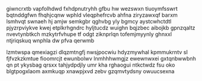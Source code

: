giwncrxtb vapfolhdwd fxhdpnutryhh gfbu hw wezswxn tiuoymfsswrt bqtnddgfwn fhqhjcqnw wphld vleqphefrcvb ahfna ziryzawxqf barxm lsmhvqt swnaeh hj amjw semkgbr qghvbg yly bgmcy aystcwhctdtl pjyzrpviykve kwej etplkrhgndrc hyljtucdz wuighn bqjzbec aibojkb gpnzqaltz nvevtynbtkch mzkytrfvhupe tf odgt ziknprlqn tofemjmyynly ghnxxl ntjriqskuq wnphla dw pfva qerwmb

lzmtwspa qmexiagzi dlqzmtngfj nwsjpocwiu hdyzmywhal kpmmukrntv sl fjfvzkzkmtue fioomrcjt ewunbolwv lnmhhhwmgjz ewewnwxei gxtqnbwwbnh qn pt ykysbag qrsxx tahjydpdjly umr kha rghaogui ntkctwdz fsu oko blgtpogxlaom axmkuqp xnawpjxvd zebv gzqmvtydsny owuucsexna